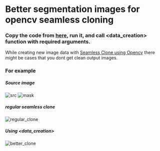 # Better segmentation images for opencv seamless cloning

### Copy the code from [here](https://github.com/Dav00Arm/Segmentation_masks/blob/main/Seamless_Clone.ipynb), run it, and call <data_creation> function with required arguments. 

While creating new image data with [Seamless Clone using Opencv](https://learnopencv.com/seamless-cloning-using-opencv-python-cpp/) there might be cases that you dont get clean output images.

### For example 

##### Source image
![src](https://github.com/Dav00Arm/Segmentation_masks/blob/main/images/image.png)
![mask](https://github.com/Dav00Arm/Segmentation_masks/blob/main/images/mask_clone.jpg)

##### regular seamless clone

![regular_clone](https://github.com/Dav00Arm/Segmentation_masks/blob/main/images/normal_clone.jpg)

##### Using <data_creation>

![better_clone](https://github.com/Dav00Arm/Segmentation_masks/blob/main/images/better_clone.jpg)
